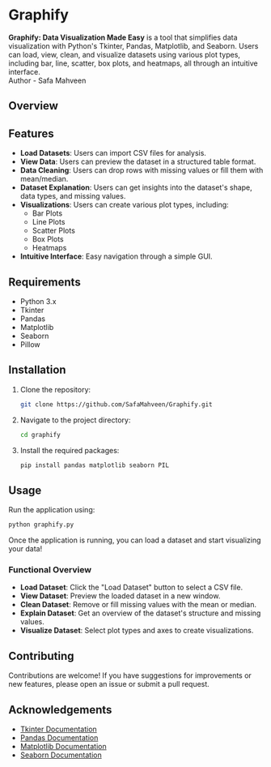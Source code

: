 # Graphify
**Graphify: Data Visualization Made Easy** is a tool that simplifies data visualization with Python's Tkinter, Pandas, Matplotlib, and Seaborn. Users can load, view, clean, and visualize datasets using various plot types, including bar, line, scatter, box plots, and heatmaps, all through an intuitive interface.
<br>
Author - Safa Mahveen

## Overview

## Features
- **Load Datasets**: Users can import CSV files for analysis.
- **View Data**: Users can preview the dataset in a structured table format.
- **Data Cleaning**: Users can drop rows with missing values or fill them with mean/median.
- **Dataset Explanation**: Users can get insights into the dataset's shape, data types, and missing values.
- **Visualizations**: Users can create various plot types, including:
  - Bar Plots
  - Line Plots
  - Scatter Plots
  - Box Plots
  - Heatmaps
- **Intuitive Interface**: Easy navigation through a simple GUI.

## Requirements

- Python 3.x
- Tkinter
- Pandas
- Matplotlib
- Seaborn
- Pillow

## Installation

1. Clone the repository:
   ```bash
   git clone https://github.com/SafaMahveen/Graphify.git
   ```
2. Navigate to the project directory:
   ```bash
   cd graphify
   ```
3. Install the required packages:
   ```bash
   pip install pandas matplotlib seaborn PIL
   ```

## Usage

Run the application using:

```bash
python graphify.py
```

Once the application is running, you can load a dataset and start visualizing your data!

### Functional Overview

- **Load Dataset**: Click the "Load Dataset" button to select a CSV file.
- **View Dataset**: Preview the loaded dataset in a new window.
- **Clean Dataset**: Remove or fill missing values with the mean or median.
- **Explain Dataset**: Get an overview of the dataset's structure and missing values.
- **Visualize Dataset**: Select plot types and axes to create visualizations.

## Contributing

Contributions are welcome! If you have suggestions for improvements or new features, please open an issue or submit a pull request.


## Acknowledgements

- [Tkinter Documentation](https://docs.python.org/3/library/tkinter.html)
- [Pandas Documentation](https://pandas.pydata.org/docs/)
- [Matplotlib Documentation](https://matplotlib.org/stable/contents.html)
- [Seaborn Documentation](https://seaborn.pydata.org/)
```